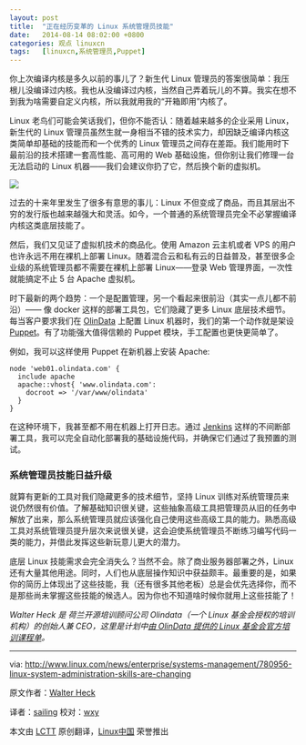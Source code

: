 ```yaml
---
layout: post
title:	"正在经历变革的 Linux 系统管理员技能"
date:	2014-08-14 08:02:00 +0800 
categories:	观点 linuxcn 
tags:	[linuxcn,系统管理员,Puppet]
---
```



你上次编译内核是多久以前的事儿了？新生代 Linux 管理员的答案很简单：我压根儿没编译过内核。我也从没编译过内核，当然自己弄着玩儿的不算。我实在想不到我为啥需要自定义内核，所以我就用我的“开箱即用”内核了。


Linux 老鸟们可能会笑话我们，但你不能否认：随着越来越多的企业采用 Linux，新生代的 Linux 管理员虽然生就一身相当不错的技术实力，却因缺乏编译内核这类简单却基础的技能而和一个优秀的 Linux 管理员之间存在差距。我们能用时下最前沿的技术搭建一套高性能、高可用的 Web 基础设施，但你别让我们修理一台无法启动的 Linux 机器——我们会建议你扔了它，然后换个新的虚拟机。


![](/Asserts/Images//attachment/album/201408/13/223414zhsrhhgs4oojastz.gif)


过去的十来年里发生了很多有意思的事儿：Linux 不但变成了商品，而且其层出不穷的发行版也越来越强大和灵活。如今，一个普通的系统管理员完全不必掌握编译内核这类底层技能了。


然后，我们又见证了虚拟机技术的商品化。使用 Amazon 云主机或者 VPS 的用户也许永远不用在裸机上部署 Linux。随着混合云和私有云的日益普及，甚至很多企业级的系统管理员都不需要在裸机上部署 Linux——登录 Web 管理界面，一次性就能搞定不止 5 台 Apache 虚拟机。


时下最新的两个趋势：一个是配置管理，另一个看起来很前沿（其实一点儿都不前沿）—— 像 docker 这样的部署工具包，它们隐藏了更多 Linux 底层技术细节。每当客户要求我们在 [OlinData](http://olindata.com/) 上配置 Linux 机器时，我们的第一个动作就是架设 [Puppet](http://puppetlabs.com/)。有了功能强大值得信赖的 Puppet 模块，手工配置也更快更简单了。


例如，我可以这样使用 Puppet 在新机器上安装 Apache:



```
node 'web01.olindata.com' {
  include apache
  apache::vhost{ 'www.olindata.com':
    docroot => '/var/www/olindata'
  }
}

```

在这种环境下，我甚至都不用在机器上打开日志。通过 [Jenkins](http://jenkins.org/) 这样的不间断部署工具，我可以完全自动化部署我的基础设施代码，并确保它们通过了我预置的测试。


### 系统管理员技能日益升级


就算有更新的工具对我们隐藏更多的技术细节，坚持 Linux 训练对系统管理员来说仍然很有价值。了解基础知识很关键，这些抽象高级工具把管理员从旧的任务中解放了出来，那么系统管理员就应该强化自己使用这些高级工具的能力。熟悉高级工具对系统管理员提升层次来说很关键，这会迫使系统管理员不断练习编写代码一类的能力，并借此发挥这些新玩意儿更大的潜力。


底层 Linux 技能需求会完全消失么？当然不会。除了商业服务器部署之外，Linux 还有大量其他用途。同时，人们也从底层操作知识中获益颇丰。最重要的是，如果你的简历上体现出了这些技能，我（还有很多其他老板）总是会优先选择你，而不是那些尚未掌握这些技能的候选人。因为你也不知道啥时候你就用上这些技能了！


*Walter Heck 是 荷兰开源培训顾问公司 Olindata（一个 Linux 基金会授权的培训机构）的创始人兼 CEO，这里是计划中[由 OlinData 提供的 Linux 基金会官方培训课程单](http://www.olindata.com/training/upcoming?technology=295)。*




---


via: <http://www.linux.com/news/enterprise/systems-management/780956-linux-system-administration-skills-are-changing>


原文作者：[Walter Heck](http://www.linux.com/community/forums/person/59207)


译者：[sailing](https://github.com/blueabysm) 校对：[wxy](https://github.com/wxy)


本文由 [LCTT](https://github.com/LCTT/TranslateProject) 原创翻译，[Linux中国](http://linux.cn/) 荣誉推出
